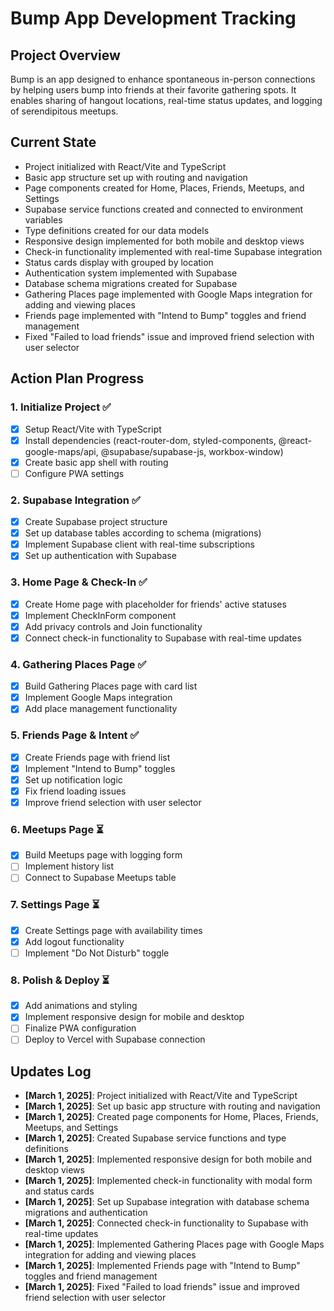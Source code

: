# Bump App Development Tracking

## Project Overview
Bump is an app designed to enhance spontaneous in-person connections by helping users bump into friends at their favorite gathering spots. It enables sharing of hangout locations, real-time status updates, and logging of serendipitous meetups.

## Current State
- Project initialized with React/Vite and TypeScript
- Basic app structure set up with routing and navigation
- Page components created for Home, Places, Friends, Meetups, and Settings
- Supabase service functions created and connected to environment variables
- Type definitions created for our data models
- Responsive design implemented for both mobile and desktop views
- Check-in functionality implemented with real-time Supabase integration
- Status cards display with grouped by location
- Authentication system implemented with Supabase
- Database schema migrations created for Supabase
- Gathering Places page implemented with Google Maps integration for adding and viewing places
- Friends page implemented with "Intend to Bump" toggles and friend management
- Fixed "Failed to load friends" issue and improved friend selection with user selector

## Action Plan Progress

### 1. Initialize Project ✅
- [x] Setup React/Vite with TypeScript
- [x] Install dependencies (react-router-dom, styled-components, @react-google-maps/api, @supabase/supabase-js, workbox-window)
- [x] Create basic app shell with routing
- [ ] Configure PWA settings

### 2. Supabase Integration ✅
- [x] Create Supabase project structure
- [x] Set up database tables according to schema (migrations)
- [x] Implement Supabase client with real-time subscriptions
- [x] Set up authentication with Supabase

### 3. Home Page & Check-In ✅
- [x] Create Home page with placeholder for friends' active statuses
- [x] Implement CheckInForm component
- [x] Add privacy controls and Join functionality
- [x] Connect check-in functionality to Supabase with real-time updates

### 4. Gathering Places Page ✅
- [x] Build Gathering Places page with card list
- [x] Implement Google Maps integration
- [x] Add place management functionality

### 5. Friends Page & Intent ✅
- [x] Create Friends page with friend list
- [x] Implement "Intend to Bump" toggles
- [x] Set up notification logic
- [x] Fix friend loading issues
- [x] Improve friend selection with user selector

### 6. Meetups Page ⏳
- [x] Build Meetups page with logging form
- [ ] Implement history list
- [ ] Connect to Supabase Meetups table

### 7. Settings Page ⏳
- [x] Create Settings page with availability times
- [x] Add logout functionality
- [ ] Implement "Do Not Disturb" toggle

### 8. Polish & Deploy ⏳
- [x] Add animations and styling
- [x] Implement responsive design for mobile and desktop
- [ ] Finalize PWA configuration
- [ ] Deploy to Vercel with Supabase connection

## Updates Log
- **[March 1, 2025]**: Project initialized with React/Vite and TypeScript
- **[March 1, 2025]**: Set up basic app structure with routing and navigation
- **[March 1, 2025]**: Created page components for Home, Places, Friends, Meetups, and Settings
- **[March 1, 2025]**: Created Supabase service functions and type definitions
- **[March 1, 2025]**: Implemented responsive design for both mobile and desktop views
- **[March 1, 2025]**: Implemented check-in functionality with modal form and status cards
- **[March 1, 2025]**: Set up Supabase integration with database schema migrations and authentication
- **[March 1, 2025]**: Connected check-in functionality to Supabase with real-time updates
- **[March 1, 2025]**: Implemented Gathering Places page with Google Maps integration for adding and viewing places
- **[March 1, 2025]**: Implemented Friends page with "Intend to Bump" toggles and friend management
- **[March 1, 2025]**: Fixed "Failed to load friends" issue and improved friend selection with user selector